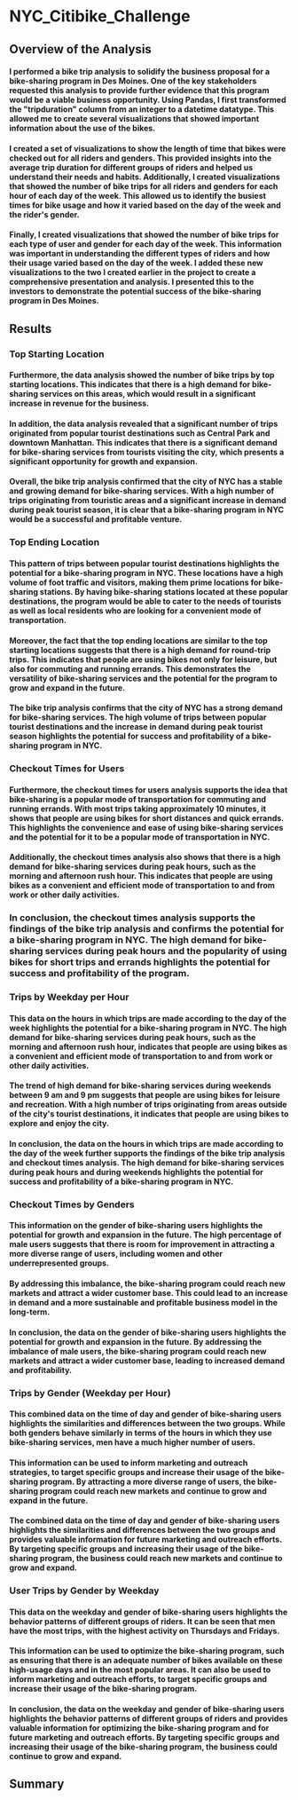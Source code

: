 # NYC_Citibike_Challenge

## Overview of the Analysis

#### I performed a bike trip analysis to solidify the business proposal for a bike-sharing program in Des Moines. One of the key stakeholders requested this analysis to provide further evidence that this program would be a viable business opportunity. Using Pandas, I first transformed the "tripduration" column from an integer to a datetime datatype. This allowed me to create several visualizations that showed important information about the use of the bikes.

#### I created a set of visualizations to show the length of time that bikes were checked out for all riders and genders. This provided insights into the average trip duration for different groups of riders and helped us understand their needs and habits. Additionally, I created visualizations that showed the number of bike trips for all riders and genders for each hour of each day of the week. This allowed us to identify the busiest times for bike usage and how it varied based on the day of the week and the rider's gender.

#### Finally, I created visualizations that showed the number of bike trips for each type of user and gender for each day of the week. This information was important in understanding the different types of riders and how their usage varied based on the day of the week. I added these new visualizations to the two I created earlier in the project to create a comprehensive presentation and analysis. I presented this to the investors to demonstrate the potential success of the bike-sharing program in Des Moines.

## Results

### Top Starting Location

#### Furthermore, the data analysis showed the number of bike trips by top starting locations. This indicates that there is a high demand for bike-sharing services on this areas, which would result in a significant increase in revenue for the business.

#### In addition, the data analysis revealed that a significant number of trips originated from popular tourist destinations such as Central Park and downtown Manhattan. This indicates that there is a significant demand for bike-sharing services from tourists visiting the city, which presents a significant opportunity for growth and expansion.

#### Overall, the bike trip analysis confirmed that the city of NYC has a stable and growing demand for bike-sharing services. With a high number of trips originating from touristic areas and a significant increase in demand during peak tourist season, it is clear that a bike-sharing program in NYC would be a successful and profitable venture.

### Top Ending Location

#### This pattern of trips between popular tourist destinations highlights the potential for a bike-sharing program in NYC. These locations have a high volume of foot traffic and visitors, making them prime locations for bike-sharing stations. By having bike-sharing stations located at these popular destinations, the program would be able to cater to the needs of tourists as well as local residents who are looking for a convenient mode of transportation.

#### Moreover, the fact that the top ending locations are similar to the top starting locations suggests that there is a high demand for round-trip trips. This indicates that people are using bikes not only for leisure, but also for commuting and running errands. This demonstrates the versatility of bike-sharing services and the potential for the program to grow and expand in the future.

#### The bike trip analysis confirms that the city of NYC has a strong demand for bike-sharing services. The high volume of trips between popular tourist destinations and the increase in demand during peak tourist season highlights the potential for success and profitability of a bike-sharing program in NYC.

### Checkout Times for Users

#### Furthermore, the checkout times for users analysis supports the idea that bike-sharing is a popular mode of transportation for commuting and running errands. With most trips taking approximately 10 minutes, it shows that people are using bikes for short distances and quick errands. This highlights the convenience and ease of using bike-sharing services and the potential for it to be a popular mode of transportation in NYC.

#### Additionally, the checkout times analysis also shows that there is a high demand for bike-sharing services during peak hours, such as the morning and afternoon rush hour. This indicates that people are using bikes as a convenient and efficient mode of transportation to and from work or other daily activities.

### In conclusion, the checkout times analysis supports the findings of the bike trip analysis and confirms the potential for a bike-sharing program in NYC. The high demand for bike-sharing services during peak hours and the popularity of using bikes for short trips and errands highlights the potential for success and profitability of the program.

### Trips by Weekday per Hour

#### This data on the hours in which trips are made according to the day of the week highlights the potential for a bike-sharing program in NYC. The high demand for bike-sharing services during peak hours, such as the morning and afternoon rush hour, indicates that people are using bikes as a convenient and efficient mode of transportation to and from work or other daily activities.

#### The trend of high demand for bike-sharing services during weekends between 9 am and 9 pm suggests that people are using bikes for leisure and recreation. With a high number of trips originating from areas outside of the city's tourist destinations, it indicates that people are using bikes to explore and enjoy the city.

#### In conclusion, the data on the hours in which trips are made according to the day of the week further supports the findings of the bike trip analysis and checkout times analysis. The high demand for bike-sharing services during peak hours and during weekends highlights the potential for success and profitability of a bike-sharing program in NYC.

### Checkout Times by Genders

#### This information on the gender of bike-sharing users highlights the potential for growth and expansion in the future. The high percentage of male users suggests that there is room for improvement in attracting a more diverse range of users, including women and other underrepresented groups.

#### By addressing this imbalance, the bike-sharing program could reach new markets and attract a wider customer base. This could lead to an increase in demand and a more sustainable and profitable business model in the long-term.

#### In conclusion, the data on the gender of bike-sharing users highlights the potential for growth and expansion in the future. By addressing the imbalance of male users, the bike-sharing program could reach new markets and attract a wider customer base, leading to increased demand and profitability.

### Trips by Gender (Weekday per Hour)

#### This combined data on the time of day and gender of bike-sharing users highlights the similarities and differences between the two groups. While both genders behave similarly in terms of the hours in which they use bike-sharing services, men have a much higher number of users.

#### This information can be used to inform marketing and outreach strategies, to target specific groups and increase their usage of the bike-sharing program. By attracting a more diverse range of users, the bike-sharing program could reach new markets and continue to grow and expand in the future.

#### The combined data on the time of day and gender of bike-sharing users highlights the similarities and differences between the two groups and provides valuable information for future marketing and outreach efforts. By targeting specific groups and increasing their usage of the bike-sharing program, the business could reach new markets and continue to grow and expand.

### User Trips by Gender by Weekday

#### This data on the weekday and gender of bike-sharing users highlights the behavior patterns of different groups of riders. It can be seen that men have the most trips, with the highest activity on Thursdays and Fridays.

#### This information can be used to optimize the bike-sharing program, such as ensuring that there is an adequate number of bikes available on these high-usage days and in the most popular areas. It can also be used to inform marketing and outreach efforts, to target specific groups and increase their usage of the bike-sharing program.

#### In conclusion, the data on the weekday and gender of bike-sharing users highlights the behavior patterns of different groups of riders and provides valuable information for optimizing the bike-sharing program and for future marketing and outreach efforts. By targeting specific groups and increasing their usage of the bike-sharing program, the business could continue to grow and expand.

## Summary

### 
